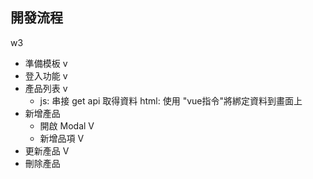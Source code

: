 
## 開發流程
   w3
- 準備模板 v
- 登入功能 v
- 產品列表 v
  -  js: 串接 get api 取得資料   html: 使用 "vue指令"將綁定資料到畫面上 
- 新增產品
  - 開啟 Modal V
  - 新增品項 V
- 更新產品  V
- 刪除產品    
  

